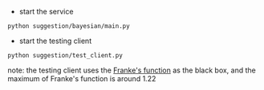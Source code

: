 - start the service

```
python suggestion/bayesian/main.py
```

- start the testing client


```
python suggestion/test_client.py
```

note:
the testing client uses the [Franke's function](http://www.sfu.ca/~ssurjano/franke2d.html) as the black box, and the maximum of Franke's function is around 1.22